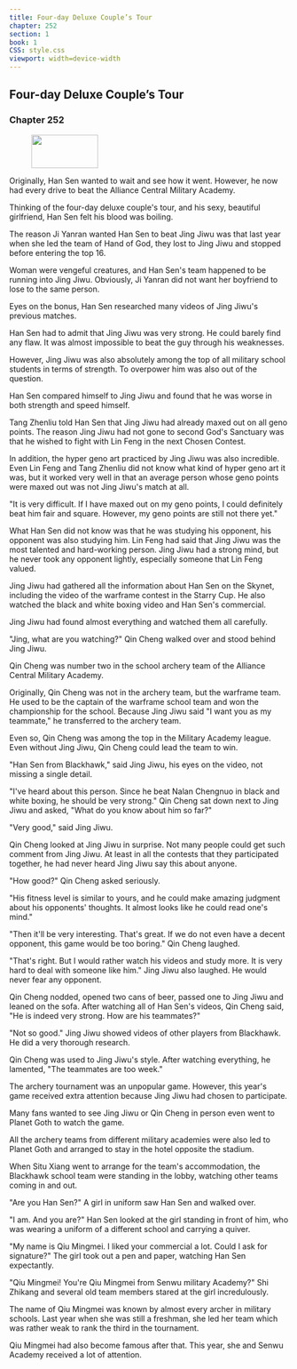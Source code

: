 ```yaml
---
title: Four-day Deluxe Couple’s Tour
chapter: 252
section: 1
book: 1
CSS: style.css
viewport: width=device-width
---
```


## Four-day Deluxe Couple’s Tour

### Chapter 252

<figure>
	<img src="../Images/gem.gif" alt="" id="gem" width="120" height="60" />
</figure>

Originally, Han Sen wanted to wait and see how it went. However, he now had every drive to beat the Alliance Central Military Academy.

Thinking of the four-day deluxe couple's tour, and his sexy, beautiful girlfriend, Han Sen felt his blood was boiling.

The reason Ji Yanran wanted Han Sen to beat Jing Jiwu was that last year when she led the team of Hand of God, they lost to Jing Jiwu and stopped before entering the top 16.

Woman were vengeful creatures, and Han Sen's team happened to be running into Jing Jiwu. Obviously, Ji Yanran did not want her boyfriend to lose to the same person.

Eyes on the bonus, Han Sen researched many videos of Jing Jiwu's previous matches.

Han Sen had to admit that Jing Jiwu was very strong. He could barely find any flaw. It was almost impossible to beat the guy through his weaknesses.

However, Jing Jiwu was also absolutely among the top of all military school students in terms of strength. To overpower him was also out of the question.

Han Sen compared himself to Jing Jiwu and found that he was worse in both strength and speed himself.

Tang Zhenliu told Han Sen that Jing Jiwu had already maxed out on all geno points. The reason Jing Jiwu had not gone to second God's Sanctuary was that he wished to fight with Lin Feng in the next Chosen Contest.

In addition, the hyper geno art practiced by Jing Jiwu was also incredible. Even Lin Feng and Tang Zhenliu did not know what kind of hyper geno art it was, but it worked very well in that an average person whose geno points were maxed out was not Jing Jiwu's match at all.

"It is very difficult. If I have maxed out on my geno points, I could definitely beat him fair and square. However, my geno points are still not there yet."

What Han Sen did not know was that he was studying his opponent, his opponent was also studying him. Lin Feng had said that Jing Jiwu was the most talented and hard-working person. Jing Jiwu had a strong mind, but he never took any opponent lightly, especially someone that Lin Feng valued.

Jing Jiwu had gathered all the information about Han Sen on the Skynet, including the video of the warframe contest in the Starry Cup. He also watched the black and white boxing video and Han Sen's commercial.

Jing Jiwu had found almost everything and watched them all carefully.

"Jing, what are you watching?" Qin Cheng walked over and stood behind Jing Jiwu.

Qin Cheng was number two in the school archery team of the Alliance Central Military Academy.

Originally, Qin Cheng was not in the archery team, but the warframe team. He used to be the captain of the warframe school team and won the championship for the school. Because Jing Jiwu said "I want you as my teammate," he transferred to the archery team.

Even so, Qin Cheng was among the top in the Military Academy league. Even without Jing Jiwu, Qin Cheng could lead the team to win.

"Han Sen from Blackhawk," said Jing Jiwu, his eyes on the video, not missing a single detail.

"I've heard about this person. Since he beat Nalan Chengnuo in black and white boxing, he should be very strong." Qin Cheng sat down next to Jing Jiwu and asked, "What do you know about him so far?"

"Very good," said Jing Jiwu.

Qin Cheng looked at Jing Jiwu in surprise. Not many people could get such comment from Jing Jiwu. At least in all the contests that they participated together, he had never heard Jing Jiwu say this about anyone.

"How good?" Qin Cheng asked seriously.

"His fitness level is similar to yours, and he could make amazing judgment about his opponents' thoughts. It almost looks like he could read one's mind."

"Then it'll be very interesting. That's great. If we do not even have a decent opponent, this game would be too boring." Qin Cheng laughed.

"That's right. But I would rather watch his videos and study more. It is very hard to deal with someone like him." Jing Jiwu also laughed. He would never fear any opponent.

Qin Cheng nodded, opened two cans of beer, passed one to Jing Jiwu and leaned on the sofa. After watching all of Han Sen's videos, Qin Cheng said, "He is indeed very strong. How are his teammates?"

"Not so good." Jing Jiwu showed videos of other players from Blackhawk. He did a very thorough research.

Qin Cheng was used to Jing Jiwu's style. After watching everything, he lamented, "The teammates are too week."

The archery tournament was an unpopular game. However, this year's game received extra attention because Jing Jiwu had chosen to participate.

Many fans wanted to see Jing Jiwu or Qin Cheng in person even went to Planet Goth to watch the game.

All the archery teams from different military academies were also led to Planet Goth and arranged to stay in the hotel opposite the stadium.

When Situ Xiang went to arrange for the team's accommodation, the Blackhawk school team were standing in the lobby, watching other teams coming in and out.

"Are you Han Sen?" A girl in uniform saw Han Sen and walked over.

"I am. And you are?" Han Sen looked at the girl standing in front of him, who was wearing a uniform of a different school and carrying a quiver.

"My name is Qiu Mingmei. I liked your commercial a lot. Could I ask for signature?" The girl took out a pen and paper, watching Han Sen expectantly.

"Qiu Mingmei! You're Qiu Mingmei from Senwu military Academy?" Shi Zhikang and several old team members stared at the girl incredulously.

The name of Qiu Mingmei was known by almost every archer in military schools. Last year when she was still a freshman, she led her team which was rather weak to rank the third in the tournament.

Qiu Mingmei had also become famous after that. This year, she and Senwu Academy received a lot of attention.